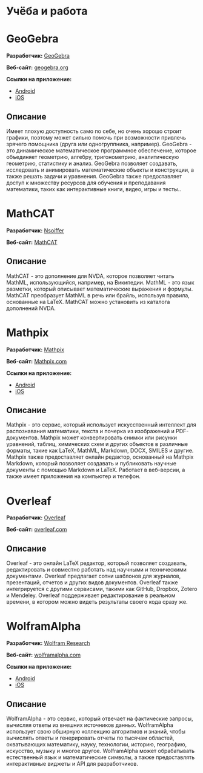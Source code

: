 # Учёба и работа

# GeoGebra
**Разработчик:** [GeoGebra](https://www.geogebra.org/about)

**Веб-сайт:** [geogebra.org](https://www.geogebra.org/)

**Ссылки на приложение:**

- [Android](https://play.google.com/store/apps/details?id=org.geogebra.android)
- [iOS](https://apps.apple.com/us/app/geogebra-graphing-calculator/id1112690694)

## Описание
Имеет плохую доступность само по себе, но очень хорошо строит графики, поэтому может сильно помочь при возможности привлечь зрячего помощника (друга или одногруппника, например).
GeoGebra - это динамическое математическое программное обеспечение, которое объединяет геометрию, алгебру, тригонометрию, аналитическую геометрию, статистику и анализ. GeoGebra позволяет создавать, исследовать и анимировать математические объекты и конструкции, а также решать задачи и уравнения. GeoGebra также предоставляет доступ к множеству ресурсов для обучения и преподавания математики, таких как интерактивные книги, видео, игры и тесты..

# MathCAT
**Разработчик:** [Nsoiffer](https://github.com/NSoiffer/)

**Веб-сайт:** [MathCAT](https://nsoiffer.github.io/MathCAT/)

## Описание
MathCAT - это дополнение для NVDA, которое позволяет читать MathML, использующийся, например, на Википедии. MathML - это язык разметки, который описывает математические выражения и формулы. MathCAT преобразует MathML в речь или брайль, используя правила, основанные на LaTeX. MathCAT можно установить из каталога дополнений NVDA.

# Mathpix
**Разработчик:** [Mathpix](https://mathpix.com/about)

**Веб-сайт:** [Mathpix.com](https://mathpix.com/)

**Ссылки на приложение:**

- [Android](https://play.google.com/store/apps/details?id=com.mathpix.snip)
- [iOS](https://apps.apple.com/us/app/mathpix-snip/id1447322588)

## Описание
Mathpix - это сервис, который использует искусственный интеллект для распознавания математики, текста и почерка из изображений и PDF-документов. Mathpix может конвертировать снимки или рисунки уравнений, таблиц, химических схем и других объектов в различные форматы, такие как LaTeX, MathML, Markdown, DOCX, SMILES и другие. Mathpix также предоставляет онлайн редактор, основанный на Mathpix Markdown, который позволяет создавать и публиковать научные документы с помощью Markdown и LaTeX. Работает в веб-версии, а также имеет приложения на компьютер и телефон.

# Overleaf
**Разработчик:** [Overleaf](https://ru.overleaf.com/about)

**Веб-сайт:** [overleaf.com](https://www.overleaf.com/)

## Описание
Overleaf - это онлайн LaTeX редактор, который позволяет создавать, редактировать и совместно работать над научными и техническими документами. Overleaf предлагает сотни шаблонов для журналов, презентаций, отчетов и других видов документов. Overleaf также интегрируется с другими сервисами, такими как GitHub, Dropbox, Zotero и Mendeley. Overleaf поддерживает редактирование в реальном времени, в котором можно видеть результаты своего кода сразу же.

# WolframAlpha
**Разработчик:** [Wolfram Research](https://www.wolfram.com/)

**Веб-сайт:** [wolframalpha.com](https://www.wolframalpha.com/)

**Ссылки на приложение:**

- [Android](https://play.google.com/store/apps/details?id=com.wolfram.android.alpha)
- [iOS](https://apps.apple.com/us/app/wolframalpha/id334989259)

## Описание
WolframAlpha - это сервис, который отвечает на фактические запросы, вычисляя ответы из внешних источников данных. WolframAlpha использует свою обширную коллекцию алгоритмов и знаний, чтобы вычислять ответы и генерировать отчеты по тысячам областей, охватывающих математику, науку, технологии, историю, географию, искусство, музыку и многое другое. WolframAlpha может обрабатывать естественный язык и математические символы, а также предоставлять интерактивные виджеты и API для разработчиков.
